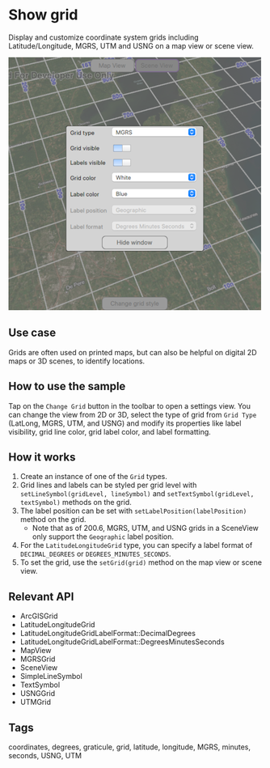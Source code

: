 # Show grid

Display and customize coordinate system grids including Latitude/Longitude, MGRS, UTM and USNG on a map view or scene view.

![](screenshot.png)

## Use case

Grids are often used on printed maps, but can also be helpful on digital 2D maps or 3D scenes, to identify locations.

## How to use the sample

Tap on the `Change Grid` button in the toolbar to open a settings view. You can change the view from 2D or 3D, select the type of grid from `Grid Type` (LatLong, MGRS, UTM, and USNG) and modify its properties like label visibility, grid line color, grid label color, and label formatting.

## How it works

1. Create an instance of one of the `Grid` types.
2. Grid lines and labels can be styled per grid level with `setLineSymbol(gridLevel, lineSymbol)` and `setTextSymbol(gridLevel, textSymbol)` methods on the grid.
3. The label position can be set with `setLabelPosition(labelPosition)` method on the grid.
   * Note that as of 200.6, MGRS, UTM, and USNG grids in a SceneView only support the `Geographic` label position.
4. For the `LatitudeLongitudeGrid` type, you can specify a label format of `DECIMAL_DEGREES` or `DEGREES_MINUTES_SECONDS`.
5. To set the grid, use the `setGrid(grid)` method on the map view or scene view.

## Relevant API

* ArcGISGrid
* LatitudeLongitudeGrid
* LatitudeLongitudeGridLabelFormat::DecimalDegrees
* LatitudeLongitudeGridLabelFormat::DegreesMinutesSeconds
* MapView
* MGRSGrid
* SceneView
* SimpleLineSymbol
* TextSymbol
* USNGGrid
* UTMGrid

## Tags

coordinates, degrees, graticule, grid, latitude, longitude, MGRS, minutes, seconds, USNG, UTM
